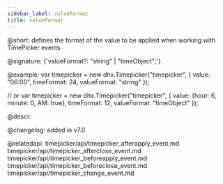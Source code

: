 ```yaml
---
sidebar_label: valueFormat
title: valueFormat
---          
```


@short: defines the format of the value to be applied when working with TimePicker events

@signature: {'valueFormat?: "string" | "timeObject";'}

@example: 
var timepicker = new dhx.Timepicker("timepicker", {
	value: "06:00",
	timeFormat: 24,
	valueFormat: "string"
});

// or
var timepicker = new dhx.Timepicker("timepicker", {
	value: {hour: 6, minute: 0, AM: true},
	timeFormat: 12,
	valueFormat: "timeObject"
});



@descr:   

@changelog: added in v7.0

@relatedapi:
timepicker/api/timepicker_afterapply_event.md
timepicker/api/timepicker_afterclose_event.md
timepicker/api/timepicker_beforeapply_event.md
timepicker/api/timepicker_beforeclose_event.md
timepicker/api/timepicker_change_event.md


